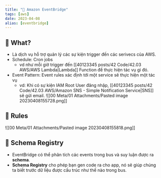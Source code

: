 ```yaml
---
title: "🌱 Amazon EventBridge"
tags: [aws]
date: 2023-04-08
alias: [eventbridge]
---
```


## 🌿 What?
- Là dịch vụ hỗ trợ quản lý các sự kiện trigger đến các serivecs của AWS.
- Schedule: Cron jobs
	- vd như mỗi giờ trigger đến [[40123345 posts/42 Code/42.03 AWS/AWS Lambda|Lambda]] Function để thực hiện tác vụ gì đó.
- Event Pattern: Event rules xác định tới một service sẽ thực hiện một tác vụ
	- vd: Khi có sự kiện IAM Root User đăng nhập, [[40123345 posts/42 Code/42.03 AWS/Amazon SNS - Simple Notification Service|SNS]] sẽ gửi email. 
![[00 Meta/01 Attachments/Pasted image 20230408155728.png]]

## 🌿 Rules
![[00 Meta/01 Attachments/Pasted image 20230408155818.png]]

## 🌿 Schema Registry
- EventBridge có thể phân tích các events trong bus và suy luận được ra **schema**.
- **Schema Registry** cho phép bạn gen code ra cho app, nó sẽ giúp chúng ta biết trước dữ liệu được cấu trúc như thế nào trong bus.

